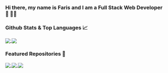 ### Hi there, my name is Faris and I am a Full Stack Web Developer 👋 👨‍💻


### Github Stats & Top Languages 📈

<a href="https://github.com/farisaziz12">
  <img align="center" src="https://github-readme-stats.vercel.app/api?username=farisaziz12&count_private=true&show_icons=true&theme=dark" />
</a>

<a href="https://github.com/farisaziz12">
  <img align="center" src="(https://github-readme-stats.vercel.app/api/top-langs/?username=farisaziz12&theme=dark" />
</a>

### Featured Repositories 👾

<a href="https://github.com/farisaziz12/wod_with_faris_frontend">
  <img align="center" src="https://github-readme-stats.vercel.app/api/pin/?username=farisaziz12&repo=wod_with_faris_frontend&theme=dark" />
</a>

<a href="https://github.com/farisaziz12/film_pick_skill">
  <img align="center" src="https://github-readme-stats.vercel.app/api/pin/?username=farisaziz12&repo=film_pick_skill&theme=dark" />
</a>

<a href="https://github.com/farisaziz12/sound_wave">
  <img align="center" src="https://github-readme-stats.vercel.app/api/pin/?username=farisaziz12&repo=sound_wave&theme=dark" />
</a>

<!--
**farisaziz12/farisaziz12** is a ✨ _special_ ✨ repository because its `README.md` (this file) appears on your GitHub profile.

Here are some ideas to get you started:

- 🔭 I’m currently working on ...
- 🌱 I’m currently learning ...
- 👯 I’m looking to collaborate on ...
- 🤔 I’m looking for help with ...
- 💬 Ask me about ...
- 📫 How to reach me: ...
- 😄 Pronouns: ...
- ⚡ Fun fact: ...
-->
